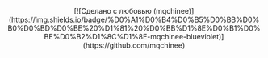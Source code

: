<center>[![Сделано с любовью (mqchinee)](https://img.shields.io/badge/%D0%A1%D0%B4%D0%B5%D0%BB%D0%B0%D0%BD%D0%BE%20%D1%81%20%D0%BB%D1%8E%D0%B1%D0%BE%D0%B2%D1%8C%D1%8E-mqchinee-blueviolet)](https://github.com/mqchinee)</center>
